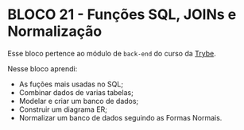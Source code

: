 # BLOCO 21 - Funções SQL, JOINs e Normalização



Esse bloco pertence ao módulo de `back-end` do curso da [Trybe](https://www.betrybe.com/). 

Nesse bloco aprendi:

- As fuções mais usadas no SQL;
- Combinar dados de varias tabelas;
- Modelar e criar um banco de dados;
- Construir um diagrama ER;
- Normalizar um banco de dados seguindo as Formas Normais.



